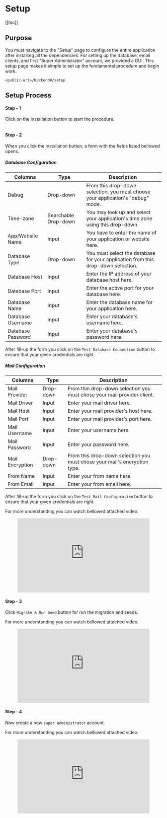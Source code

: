 # Setup

[[toc]]

## Purpose

You must navigate to the "Setup" page to configure the 
entire application after installing all the dependencies.
For setting up the database, email clients, 
and first "Super Administrator" account, we provided a GUI. 
This setup page makes it simple to set up the fundamental procedure 
and begin work.

`<public-url>/backend#/setup`

## Setup Process

#### Step - 1

Click on the installation button to start the procedure.

<img :src="$withBase('/images/vaahcms-two/setup/install-btn.png')">


#### Step - 2

When you click the installation button, a form with the fields listed bellowed opens.


##### Database Configuration

| Columns    | Type  | Description                                                  |
| ------------- | -----|------------------------------------------------------- |
| Debug | Drop-down | From this drop-down selection, you must choose your application's "debug" mode. |
| Time-zone | Searchable Drop-down | You may look up and select your application's time zone using this drop-down. |
| App/Website Name| Input | You have to enter the name of your application or website here. |
| Database Type | Drop-down | You must select the database for your application from this drop-down selection. |
| Database Host | Input | Enter the IP address of your database host here. |
| Database Port | Input | Enter the active port for your database here. |
| Database Name | Input |Enter the database name for your application here. |
| Database Username | Input | Enter your database's username here. |
| Database Password | Input | Enter your database's password here. |

After fill-up the form you click on the `Test Database Connection` button to ensure that your given credentials are right.

##### Mail Configuration

| Columns    | Type  | Description                                                  |
| ------------- | -----|------------------------------------------------------- |
| Mail Provider | Drop-down | From thin drop-down selection you must chose your mail provider client. |
| Mail Driver | Input | Enter your mail driver here. |
| Mail Host | Input | Enter your mail provider's host here. |
| Mail Port | Input | Enter your mail provider's port here. |
| Mail Username | Input | Enter your username here. |
| Mail Password | Input | Enter your password here. |
| Mail Encryption | Drop-down | From this drop-down selection you must chose your mail's encryption type. |
| From Name | Input | Enter your from name here. |
| From Email | Input | Enter your from email here. |

After fill-up the form you click on the `Test Mail Configuration` button to ensure that your given credentials are right.

For more understanding you can watch bellowed attached video.

<figure class="video_container">
  <iframe src="https://img-v4.getdemo.dev/screenshot/chrome_MQWp0lyUkn.mp4" frameborder="0" allowfullscreen="true" style="width: 100%; aspect-ratio: 16/9;"> </iframe>
</figure>

#### Step - 3

Click `Migrate & Run Seed` button for run the migration and seeds.

For more understanding you can watch bellowed attached video.

<figure class="video_container">
  <iframe src="https://img-v4.getdemo.dev/screenshot/chrome_xQZgIoVjc4.mp4" frameborder="0" allowfullscreen="true" style="width: 100%; aspect-ratio: 16/9;"> </iframe>
</figure>


#### Step - 4 

Now create a new `super administrator` account. 

For more understanding you can watch bellowed attached video.

<figure class="video_container">
  <iframe src="https://img-v4.getdemo.dev/screenshot/msedge_Y9hmmPuegS.mp4" frameborder="0" allowfullscreen="true" style="width: 100%; aspect-ratio: 16/9;"> </iframe>
</figure>
